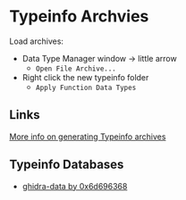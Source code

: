 Typeinfo Archvies
=================

Load archives:

* Data Type Manager window -> little arrow
    * `Open File Archive...`
* Right click the new typeinfo folder
    * `Apply Function Data Types` 

## Links

[More info on generating Typeinfo archives](https://scribe.rip/@clearbluejar/everyday-ghidra-ghidra-data-types-creating-custom-gdts-from-windows-headers-part-2-39b8121e1d82)

## Typeinfo Databases

* [ghidra-data by 0x6d696368](https://github.com/0x6d696368/ghidra-data/tree/master/typeinfo)


